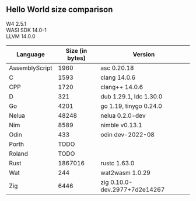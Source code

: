## Hello World size comparison

W4 2.5.1\
WASI SDK 14.0-1\
LLVM 14.0.0

| Language       | Size (in bytes) | Version                       |
| -------------- | --------------- | ----------------------------- |
| AssemblyScript | 1960            | asc 0.20.18                   |
| C              | 1593            | clang 14.0.6                  |
| CPP            | 1720            | clang++ 14.0.6                |
| D              | 321             | dub 1.29.1, ldc 1.30.0        |
| Go             | 4201            | go 1.19, tinygo 0.24.0        |
| Nelua          | 48248           | nelua 0.2.0-dev               |
| Nim            | 8589            | nimble v0.13.1                |
| Odin           | 433             | odin dev-2022-08              |
| Porth          | TODO            |                               |
| Roland         | TODO            |                               |
| Rust           | 1867016         | rustc 1.63.0                  |
| Wat            | 244             | wat2wasm 1.0.29               |
| Zig            | 6446            | zig 0.10.0-dev.2977+7d2e14267 |
